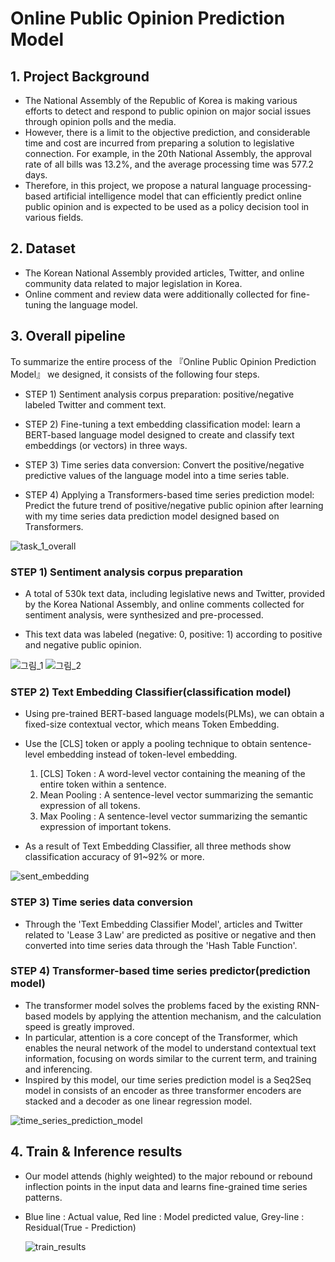 # Online Public Opinion Prediction Model

## 1. Project Background
  - The National Assembly of the Republic of Korea is making various efforts to detect and respond to public opinion on major social issues through opinion polls and the media.
  - However, there is a limit to the objective prediction, and considerable time and cost are incurred from preparing a solution to legislative connection. For example, in the 20th National Assembly, the approval rate of all bills was 13.2%, and the average processing time was 577.2 days.
  - Therefore, in this project, we propose a natural language processing-based artificial intelligence model that can efficiently predict online public opinion and is expected to be used as a policy decision tool in various fields.

## 2. Dataset
  - The Korean National Assembly provided articles, Twitter, and online community data related to major legislation in Korea.
  - Online comment and review data were additionally collected for fine-tuning the language model.

## 3. Overall pipeline
To summarize the entire process of the 『Online Public Opinion Prediction Model』 we designed, it consists of the following four steps.

  - STEP 1) Sentiment analysis corpus preparation: positive/negative labeled Twitter and comment text.
 
  - STEP 2) Fine-tuning a text embedding classification model: learn a BERT-based language model designed to create and classify text embeddings (or vectors) in three ways.
  
  - STEP 3) Time series data conversion: Convert the positive/negative predictive values of the language model into a time series table.
  
  - STEP 4) Applying a Transformers-based time series prediction model: Predict the future trend of positive/negative public opinion after learning with my time series data prediction model designed based on Transformers.
  
![task_1_overall](https://user-images.githubusercontent.com/105137667/195532709-3071aee0-e6db-481a-b97f-220e39e540fa.jpg)



### STEP 1) Sentiment analysis corpus preparation

  - A total of 530k text data, including legislative news and Twitter, provided by the Korea National Assembly, and online comments collected for sentiment analysis, were synthesized and pre-processed.
  
  - This text data was labeled (negative: 0, positive: 1) according to positive and negative public opinion.
  
  ![그림_1](https://user-images.githubusercontent.com/105137667/195534310-fdd01336-c5b1-4445-95b8-bdde82ab7339.jpg)
  ![그림_2](https://user-images.githubusercontent.com/105137667/195534324-999cbc31-5225-4c1e-a8d8-3a1a47b05ba8.jpg)



### STEP 2) Text Embedding Classifier(classification model)
  
  - Using pre-trained BERT-based language models(PLMs), we can obtain a fixed-size contextual vector, which means Token Embedding.
  
  - Use the [CLS] token or apply a pooling technique to obtain sentence-level embedding instead of token-level embedding.
      
      1) [CLS] Token : A word-level vector containing the meaning of the entire token within a sentence.
      2) Mean Pooling : A sentence-level vector summarizing the semantic expression of all tokens.
      3) Max Pooling : A sentence-level vector summarizing the semantic expression of important tokens.
      
   - As a result of Text Embedding Classifier, all three methods show classification accuracy of 91~92% or more.
 
  ![sent_embedding](https://user-images.githubusercontent.com/105137667/195534528-a9e7373e-0570-44f3-a409-2f6bfa324a98.jpg)


### STEP 3) Time series data conversion
  - Through the 'Text Embedding Classifier Model', articles and Twitter related to 'Lease 3 Law' are predicted as positive or negative and then converted into time series data through the 'Hash Table Function'.
  
  

### STEP 4) Transformer-based time series predictor(prediction model)
  - The transformer model solves the problems faced by the existing RNN-based models by applying the attention mechanism, and the calculation speed is greatly improved.
  - In particular, attention is a core concept of the Transformer, which enables the neural network of the model to understand contextual text information, focusing on words similar to the current term, and training and inferencing.
  - Inspired by this model, our time series prediction model is a Seq2Seq model in consists of an encoder as three transformer encoders are stacked and a decoder as one linear regression model.
  
  
  ![time_series_prediction_model](https://user-images.githubusercontent.com/105137667/195535564-cfe9fa75-fe94-4f24-b6da-6df23be54bca.jpg)
  
  
## 4. Train & Inference results
  - Our model attends (highly weighted) to the major rebound or rebound inflection points in the input data and learns fine-grained time series patterns.
  - Blue line : Actual value, Red line : Model predicted value, Grey-line : Residual(True - Prediction)
  
    ![train_results](https://user-images.githubusercontent.com/105137667/195541028-8d51f044-e17e-49f8-993a-8acf8c8e6578.jpg)
  

